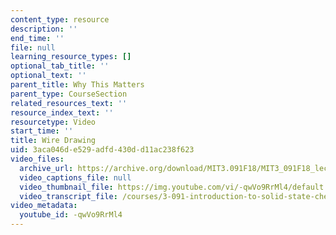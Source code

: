 ```yaml
---
content_type: resource
description: ''
end_time: ''
file: null
learning_resource_types: []
optional_tab_title: ''
optional_text: ''
parent_title: Why This Matters
parent_type: CourseSection
related_resources_text: ''
resource_index_text: ''
resourcetype: Video
start_time: ''
title: Wire Drawing
uid: 3aca046d-e529-adfd-430d-d11ac238f623
video_files:
  archive_url: https://archive.org/download/MIT3.091F18/MIT3_091F18_lec17_wtm_300k.mp4
  video_captions_file: null
  video_thumbnail_file: https://img.youtube.com/vi/-qwVo9RrMl4/default.jpg
  video_transcript_file: /courses/3-091-introduction-to-solid-state-chemistry-fall-2018/9ed3efd07341ce6e3f911010f3810436_-qwVo9RrMl4.pdf
video_metadata:
  youtube_id: -qwVo9RrMl4
---
```

